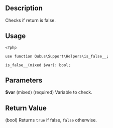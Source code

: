 Description
-----------

Checks if return is false.

Usage
-----

    <?php

    use function Qubus\Support\Helpers\is_false__;
    
    is_false__(mixed $var): bool;

Parameters
----------

**$var** (mixed) (required) Variable to check.

Return Value
------------

(bool) Returns `true` if false, `false` otherwise.